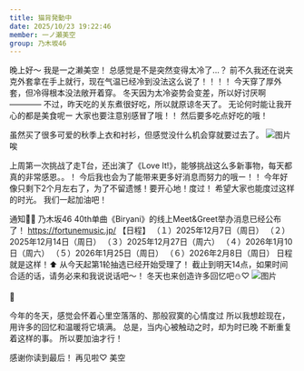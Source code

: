 ```yaml
---
title: 猫背発動中
date: 2025/10/23 19:22:46
member: 一ノ瀬美空
group: 乃木坂46
---
```


晚上好〜
我是一之濑美空！
总感觉是不是突然变得太冷了...？
前不久我还在说夹克外套拿在手上就行，现在气温已经冷到没法这么说了！！！！
今天穿了厚外套，但冷得根本没法敞开着穿。
冬天因为太冷姿势会变差，所以好讨厌啊————
不过，昨天吃的关东煮很好吃，所以就原谅冬天了。
无论何时能让我开心的都是美食呢ー
大家也要注意别感冒了哦！！
然后要多吃点好吃的哦！

虽然买了很多可爱的秋季上衣和衬衫，但感觉没什么机会穿就要过去了。
![图片](https://www.nogizaka46.com/files/46/diary/n46/MEMBER/moblog/202510/mobZz03KF.jpg)
唉



上周第一次挑战了走T台，还出演了《Love It!》，能够挑战这么多新事物，每天都真的非常感恩。。！
今后我也会为了能带来更多好消息而努力的哦ー！！
今年好像只剩下2个月左右了，为了不留遗憾！要开心地！度过！
希望大家也能度过这样的时光。
我们一起加油吧！


通知⋆͛📢
乃木坂46 40th单曲《Biryani》的线上Meet&Greet举办消息已经公布了！
https://fortunemusic.jp/
【日程】
（１）2025年12月7日（周日）
（２）2025年12月14日（周日）
（３）2025年12月27日（周六）
（４）2026年1月10日（周六）
（５）2026年1月25日（周日）
（６）2026年2月8日（周日）
日程就是这样！⬆️
从今天起第1轮抽选已经开始受理了！
截止到明天14点，如果时间合适的话，请务必来和我说说话吧〜！
冬天也来创造许多回忆吧⛄️♡
![图片](https://www.nogizaka46.com/files/46/diary/n46/MEMBER/moblog/202510/mobplVVKn.jpg)

🍂



今年的冬天，感觉会怀着心里空落落的、那般寂寞的心情度过
所以我想趁现在，用许多的回忆和温暖将它填满。
总是，当内心被触动之时，却为时已晚
不断重复着这样的事。
所以要加油才行！

感谢你读到最后！
再见啦♡
美空